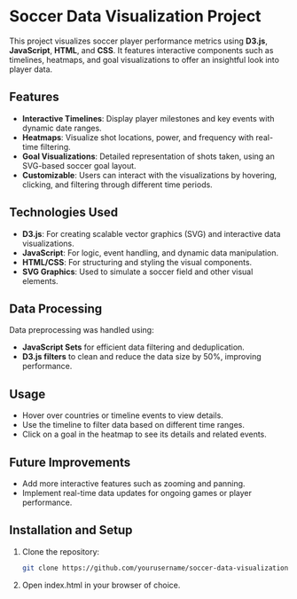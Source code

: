# Soccer Data Visualization Project

This project visualizes soccer player performance metrics using **D3.js**, **JavaScript**, **HTML**, and **CSS**. It features interactive components such as timelines, heatmaps, and goal visualizations to offer an insightful look into player data.

## Features

- **Interactive Timelines**: Display player milestones and key events with dynamic date ranges.
- **Heatmaps**: Visualize shot locations, power, and frequency with real-time filtering.
- **Goal Visualizations**: Detailed representation of shots taken, using an SVG-based soccer goal layout.
- **Customizable**: Users can interact with the visualizations by hovering, clicking, and filtering through different time periods.

## Technologies Used

- **D3.js**: For creating scalable vector graphics (SVG) and interactive data visualizations.
- **JavaScript**: For logic, event handling, and dynamic data manipulation.
- **HTML/CSS**: For structuring and styling the visual components.
- **SVG Graphics**: Used to simulate a soccer field and other visual elements.

## Data Processing

Data preprocessing was handled using:
- **JavaScript Sets** for efficient data filtering and deduplication.
- **D3.js filters** to clean and reduce the data size by 50%, improving performance.

## Usage

- Hover over countries or timeline events to view details.
- Use the timeline to filter data based on different time ranges.
- Click on a goal in the heatmap to see its details and related events.

## Future Improvements

- Add more interactive features such as zooming and panning.
- Implement real-time data updates for ongoing games or player performance.


## Installation and Setup

1. Clone the repository:
   ```bash
   git clone https://github.com/yourusername/soccer-data-visualization.git
2. Open index.html in your browser of choice.
